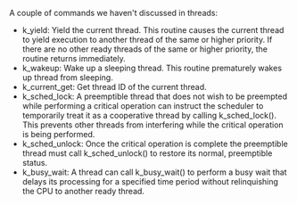 A couple of commands we haven't discussed in threads:

- k_yield: Yield the current thread. This routine causes the current thread to yield execution to another thread of the same or higher priority. If there are no other ready threads of the same or higher priority, the routine returns immediately.
- k_wakeup: Wake up a sleeping thread. This routine prematurely wakes up thread from sleeping.
- k_current_get: Get thread ID of the current thread. 
- k_sched_lock: A preemptible thread that does not wish to be preempted while performing a critical operation can instruct the scheduler to temporarily treat it as a cooperative thread by calling k_sched_lock(). This prevents other threads from interfering while the critical operation is being performed.
- k_sched_unlock: Once the critical operation is complete the preemptible thread must call k_sched_unlock() to restore its normal, preemptible status.
- k_busy_wait: A thread can call k_busy_wait() to perform a busy wait that delays its processing for a specified time period without relinquishing the CPU to another ready thread.